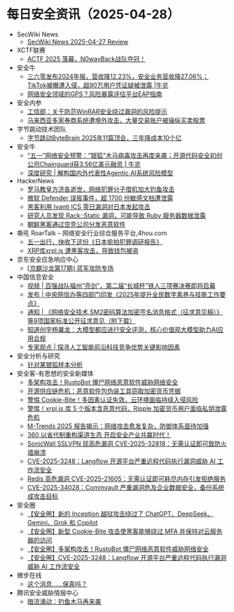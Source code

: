 # 每日安全资讯（2025-04-28）

- SecWiki News
  - [SecWiki News 2025-04-27 Review](http://www.sec-wiki.com/?2025-04-27)
- XCTF联赛
  - [ACTF 2025 落幕，N0wayBack战队夺冠！](https://mp.weixin.qq.com/s?__biz=MjM5NDU3MjExNw==&mid=2247515564&idx=1&sn=93321dba2468857e1b14d7f57ae2226b&subscene=0)
- 安全牛
  - [三六零发布2024年报，营收降12.23%，安全业务营收降27.06%；TikTok被曝遭入侵，超90万用户凭证疑被泄露 |牛览](https://mp.weixin.qq.com/s?__biz=MjM5Njc3NjM4MA==&mid=2651136434&idx=1&sn=bc9535b81bbc203698c6bb42a6f2deba&subscene=0)
  - [网络安全领域的GPS？风险暴露评估平台EAP指南](https://mp.weixin.qq.com/s?__biz=MjM5Njc3NjM4MA==&mid=2651136434&idx=2&sn=af14cc5e3f8f9e9c48a7af9baf5851df&subscene=0)
- 安全内参
  - [工信部：关于防范WinRAR安全绕过漏洞的风险提示](https://mp.weixin.qq.com/s?__biz=MzI4NDY2MDMwMw==&mid=2247514261&idx=2&sn=f0875aa740f8b02e3cafb8f0d80e80d3&subscene=0)
  - [马来西亚多家券商系统遭境外攻击，大量交易账户被操纵买卖股票](https://mp.weixin.qq.com/s?__biz=MzI4NDY2MDMwMw==&mid=2247514261&idx=1&sn=992448eef2e540968585332600d2ee26&subscene=0)
- 字节跳动技术团队
  - [字节跳动ByteBrain 2025年11篇顶会，三年降成本10个亿](https://mp.weixin.qq.com/s?__biz=MzI1MzYzMjE0MQ==&mid=2247514334&idx=1&sn=253a7ff8707a5f6c02f0dcea06b65247&subscene=0)
- 安全牛
  - [“五一”网络安全预警：”银狐”木马病毒攻击再度来袭；开源代码安全初创公司Chainguard获3.56亿美元融资 | 牛览](https://www.aqniu.com/homenews/108998.html)
  - [深度研究 | 解构国内外代表性Agentic AI系统风险模型](https://www.aqniu.com/homenews/108995.html)
- HackerNews
  - [罗马教皇方济各逝世，网络犯罪分子借机加大钓鱼攻击](https://hackernews.cc/archives/58531)
  - [微软 Defender 误报事件，超 1700 份敏感文档遭泄露](https://hackernews.cc/archives/58529)
  - [黑客利用 Ivanti ICS 零日漏洞对日本发起攻击](https://hackernews.cc/archives/58527)
  - [研究人员发现 Rack::Static 漏洞，可能导致 Ruby 服务器数据泄露](https://hackernews.cc/archives/58525)
  - [朝鲜黑客通过空壳公司分发恶意软件​](https://hackernews.cc/archives/58521)
- 嘶吼 RoarTalk – 网络安全行业综合服务平台,4hou.com
  - [五一出行，快收下这份《日本偷拍犯罪调研报告》](https://www.4hou.com/posts/EymY)
  - [XRP库xrpl.js 遭黑客攻击，导致钱包被盗](https://www.4hou.com/posts/mkg9)
- 京东安全应急响应中心
  - [⌈京麒沙龙第17期⌋ 蓝军攻防专场](https://mp.weixin.qq.com/s?__biz=MjM5OTk2MTMxOQ==&mid=2727844691&idx=1&sn=0719515620937356bd7debdd75d821b0&subscene=0)
- 中国信息安全
  - [视频 | 百强战队福州“亮剑”，第二届“长城杯”铁人三项赛决赛即将启幕](https://mp.weixin.qq.com/s?__biz=MzA5MzE5MDAzOA==&mid=2664241518&idx=1&sn=414b670a0f8142ceab2a39e013fac003&subscene=0)
  - [发布 | 中央网信办等四部门印发《2025年提升全民数字素养与技能工作要点》](https://mp.weixin.qq.com/s?__biz=MzA5MzE5MDAzOA==&mid=2664241518&idx=2&sn=c7110caa0c3568e9b18e9c85b7ffda2b&subscene=0)
  - [通知 | 《网络安全技术 SM2密码算法加密签名消息格式（征求意见稿）》等9项国家标准公开征求意见（附下载）](https://mp.weixin.qq.com/s?__biz=MzA5MzE5MDAzOA==&mid=2664241518&idx=3&sn=42d92cef0f17167b631cc0b67829fa23&subscene=0)
  - [知道创宇杨冀龙：大模型都应进行安全评测，核心价值观大模型助力AI应用合规](https://mp.weixin.qq.com/s?__biz=MzA5MzE5MDAzOA==&mid=2664241518&idx=4&sn=95bd10d1969b7e0420de5588bcee026a&subscene=0)
  - [专家观点 | 探寻人工智能前沿科技竞争优势关键影响因素](https://mp.weixin.qq.com/s?__biz=MzA5MzE5MDAzOA==&mid=2664241518&idx=5&sn=3754113edaf7b89df803693d578f7729&subscene=0)
- 安全分析与研究
  - [针对某银狐样本分析](https://mp.weixin.qq.com/s?__biz=MzA4ODEyODA3MQ==&mid=2247491730&idx=1&sn=2af247dcee27513e726490539c4a6bac&subscene=0)
- 安全客-有思想的安全新媒体
  - [多架构攻击！RustoBot 僵尸网络恶意软件威胁网络安全](https://www.anquanke.com/post/id/306930)
  - [开源供应链危机：恶意软件包伪装工具窃取加密货币凭据](https://www.anquanke.com/post/id/306928)
  - [警惕 Cookie-Bite！多因素认证失效，云环境面临持续入侵风险](https://www.anquanke.com/post/id/306926)
  - [警惕！xrpl.js 库 5 个版本含恶意代码，Ripple 加密货币用户面临私钥泄露危机](https://www.anquanke.com/post/id/306923)
  - [M-Trends 2025 报告揭示：网络攻击愈发复杂，防御体系亟待加强](https://www.anquanke.com/post/id/306921)
  - [360 以省代制重构渠道生态 开启安全产业共赢时代！](https://www.anquanke.com/post/id/306914)
  - [SonicWall SSLVPN 现高危漏洞 CVE-2025-32818：无需认证即可致防火墙崩溃](https://www.anquanke.com/post/id/306910)
  - [CVE-2025-3248：Langflow 开源平台严重远程代码执行漏洞威胁 AI 工作流安全](https://www.anquanke.com/post/id/306905)
  - [Redis 高危漏洞 CVE-2025-21605：无需认证即可耗尽内存引发拒绝服务](https://www.anquanke.com/post/id/306901)
  - [CVE-2025-34028：Commvault 严重漏洞危及企业数据安全，备份系统成攻击目标](https://www.anquanke.com/post/id/306897)
- 安全圈
  - [【安全圈】新的 Inception 越狱攻击绕过了 ChatGPT、DeepSeek、Gemini、Grok 和 Copilot](https://mp.weixin.qq.com/s?__biz=MzIzMzE4NDU1OQ==&mid=2652069303&idx=1&sn=2bf2a027c88384f327423203ee880d4f&subscene=0)
  - [【安全圈】新型 Cookie-Bite 攻击使黑客能够绕过 MFA 并保持对云服务器的访问](https://mp.weixin.qq.com/s?__biz=MzIzMzE4NDU1OQ==&mid=2652069303&idx=2&sn=3a3ca28368a080404b2c8d5a70ac3042&subscene=0)
  - [【安全圈】多架构攻击！RustoBot 僵尸网络恶意软件威胁网络安全](https://mp.weixin.qq.com/s?__biz=MzIzMzE4NDU1OQ==&mid=2652069303&idx=3&sn=235f1828335283b5e63349478587572e&subscene=0)
  - [【安全圈】CVE-2025-3248：Langflow 开源平台严重远程代码执行漏洞威胁 AI 工作流安全](https://mp.weixin.qq.com/s?__biz=MzIzMzE4NDU1OQ==&mid=2652069303&idx=4&sn=2be93ee795a859778f6b32285101b8fc&subscene=0)
- 微步在线
  - [这个消息......保真吗？](https://mp.weixin.qq.com/s?__biz=MzI5NjA0NjI5MQ==&mid=2650183672&idx=1&sn=a9d7991c73b9da8d445103af3160f403&subscene=0)
- 腾讯安全威胁情报中心
  - [暗流涌动：钓鱼木马再来袭](https://mp.weixin.qq.com/s?__biz=MzI5ODk3OTM1Ng==&mid=2247510281&idx=1&sn=6c73d4eb6460f6d7fbca307897b245e1&subscene=0)
